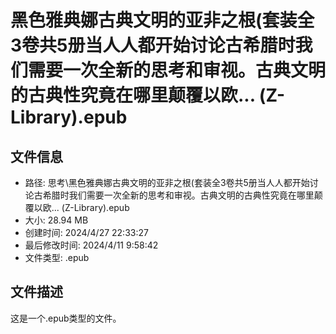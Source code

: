 ﻿# 黑色雅典娜古典文明的亚非之根(套装全3卷共5册当人人都开始讨论古希腊时我们需要一次全新的思考和审视。古典文明的古典性究竟在哪里颠覆以欧... (Z-Library).epub

## 文件信息
- 路径: 思考\黑色雅典娜古典文明的亚非之根(套装全3卷共5册当人人都开始讨论古希腊时我们需要一次全新的思考和审视。古典文明的古典性究竟在哪里颠覆以欧... (Z-Library).epub
- 大小: 28.94 MB
- 创建时间: 2024/4/27 22:33:27
- 最后修改时间: 2024/4/11 9:58:42
- 文件类型: .epub

## 文件描述
这是一个.epub类型的文件。

